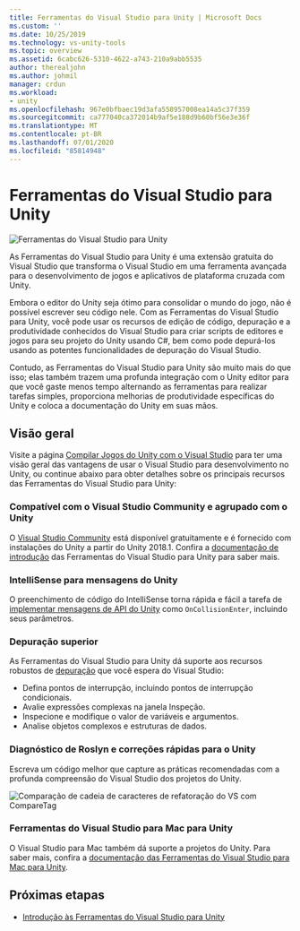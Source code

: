 ```yaml
---
title: Ferramentas do Visual Studio para Unity | Microsoft Docs
ms.custom: ''
ms.date: 10/25/2019
ms.technology: vs-unity-tools
ms.topic: overview
ms.assetid: 6cabc626-5310-4622-a743-210a9abb5535
author: therealjohn
ms.author: johmil
manager: crdun
ms.workload:
- unity
ms.openlocfilehash: 967e0bfbaec19d3afa558957008ea14a5c37f359
ms.sourcegitcommit: ca777040ca372014b9af5e188d9b60bf56e3e36f
ms.translationtype: MT
ms.contentlocale: pt-BR
ms.lasthandoff: 07/01/2020
ms.locfileid: "85814948"
---
```

# <a name="visual-studio-tools-for-unity"></a>Ferramentas do Visual Studio para Unity

![Ferramentas do Visual Studio para Unity](media/vstu_header.png)

As Ferramentas do Visual Studio para Unity é uma extensão gratuita do Visual Studio que transforma o Visual Studio em uma ferramenta avançada para o desenvolvimento de jogos e aplicativos de plataforma cruzada com Unity.

Embora o editor do Unity seja ótimo para consolidar o mundo do jogo, não é possível escrever seu código nele. Com as Ferramentas do Visual Studio para Unity, você pode usar os recursos de edição de código, depuração e a produtividade conhecidos do Visual Studio para criar scripts de editores e jogos para seu projeto do Unity usando C#, bem como pode depurá-los usando as potentes funcionalidades de depuração do Visual Studio.

Contudo, as Ferramentas do Visual Studio para Unity são muito mais do que isso; elas também trazem uma profunda integração com o Unity editor para que você gaste menos tempo alternando as ferramentas para realizar tarefas simples, proporciona melhorias de produtividade específicas do Unity e coloca a documentação do Unity em suas mãos.

## <a name="overview"></a>Visão geral

Visite a página [Compilar Jogos do Unity com o Visual Studio](https://visualstudio.microsoft.com/vs/unity-tools/) para ter uma visão geral das vantagens de usar o Visual Studio para desenvolvimento no Unity, ou continue abaixo para obter detalhes sobre os principais recursos das Ferramentas do Visual Studio para Unity:

### <a name="compatible-with-visual-studio-community-and-bundled-with-unity"></a>Compatível com o Visual Studio Community e agrupado com o Unity

O [Visual Studio Community](https://visualstudio.microsoft.com/) está disponível gratuitamente e é fornecido com instalações do Unity a partir do Unity 2018.1. Confira a [documentação de introdução](getting-started-with-visual-studio-tools-for-unity.md) das Ferramentas do Visual Studio para Unity para saber mais.

### <a name="intellisense-for-unity-messages"></a>IntelliSense para mensagens do Unity

O preenchimento de código do IntelliSense torna rápida e fácil a tarefa de [implementar mensagens de API do Unity](using-visual-studio-tools-for-unity.md#intellisense-for-unity-api-messages) como `OnCollisionEnter`, incluindo seus parâmetros.

### <a name="superior-debugging"></a>Depuração superior

As Ferramentas do Visual Studio para Unity dá suporte aos recursos robustos de [depuração](using-visual-studio-tools-for-unity.md#unity-debugging) que você espera do Visual Studio:

* Defina pontos de interrupção, incluindo pontos de interrupção condicionais.
* Avalie expressões complexas na janela Inspeção.
* Inspecione e modifique o valor de variáveis e argumentos.
* Analise objetos complexos e estruturas de dados.

### <a name="roslyn-diagnostics-and-quick-fixes-for-unity"></a>Diagnóstico de Roslyn e correções rápidas para o Unity

Escreva um código melhor que capture as práticas recomendadas com a profunda compreensão do Visual Studio dos projetos do Unity.

![Comparação de cadeia de caracteres de refatoração do VS com CompareTag](media/unity-diagnostics.png)

### <a name="visual-studio-for-mac-tools-for-unity"></a>Ferramentas do Visual Studio para Mac para Unity

O Visual Studio para Mac também dá suporte a projetos do Unity. Para saber mais, confira a [documentação das Ferramentas do Visual Studio para Mac para Unity](/visualstudio/mac/unity-tools).

## <a name="next-steps"></a>Próximas etapas

* [Introdução às Ferramentas do Visual Studio para Unity](getting-started-with-visual-studio-tools-for-unity.md)
